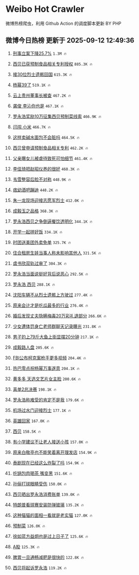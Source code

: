 # Weibo Hot Crawler 



微博热榜爬虫，利用 Github Action 的调度脚本更新 BY PHP 


## 微博今日热榜 更新于 2025-09-12 12:49:36 
1. [刑事立案下降25.7%](https://s.weibo.com/weibo?q=%23%E5%88%91%E4%BA%8B%E7%AB%8B%E6%A1%88%E4%B8%8B%E9%99%8D25.7%25%23&t=31&band_rank=1&Refer=top) `1.3M 🔥` 

1. [西贝已获预制食品相关专利授权](https://s.weibo.com/weibo?q=%23%E8%A5%BF%E8%B4%9D%E5%B7%B2%E8%8E%B7%E9%A2%84%E5%88%B6%E9%A3%9F%E5%93%81%E7%9B%B8%E5%85%B3%E4%B8%93%E5%88%A9%E6%8E%88%E6%9D%83%23&t=31&band_rank=2&Refer=top) `885.3K 🔥` 

1. [接30位烈士遗骸回国](https://s.weibo.com/weibo?q=%23%E6%8E%A530%E4%BD%8D%E7%83%88%E5%A3%AB%E9%81%97%E9%AA%B8%E5%9B%9E%E5%9B%BD%23&t=31&band_rank=3&Refer=top) `615.3K 🔥` 

1. [杨幂39了](https://s.weibo.com/weibo?q=%23%E6%9D%A8%E5%B9%8239%E4%BA%86%23&t=31&band_rank=4&Refer=top) `519.1K 🔥` 

1. [云上贵州董事长被查](https://s.weibo.com/weibo?q=%23%E4%BA%91%E4%B8%8A%E8%B4%B5%E5%B7%9E%E8%91%A3%E4%BA%8B%E9%95%BF%E8%A2%AB%E6%9F%A5%23&t=31&band_rank=5&Refer=top) `467.2K 🔥` 

1. [龚俊 李沁你也是](https://s.weibo.com/weibo?q=%E9%BE%9A%E4%BF%8A%20%E6%9D%8E%E6%B2%81%E4%BD%A0%E4%B9%9F%E6%98%AF&t=31&band_rank=6&Refer=top) `467.1K 🔥` 

1. [罗永浩奖励10万征集西贝预制菜线索](https://s.weibo.com/weibo?q=%23%E7%BD%97%E6%B0%B8%E6%B5%A9%E5%A5%96%E5%8A%B110%E4%B8%87%E5%BE%81%E9%9B%86%E8%A5%BF%E8%B4%9D%E9%A2%84%E5%88%B6%E8%8F%9C%E7%BA%BF%E7%B4%A2%23&t=31&band_rank=7&Refer=top) `466.9K 🔥` 

1. [闫闯 小米](https://s.weibo.com/weibo?q=%E9%97%AB%E9%97%AF%20%E5%B0%8F%E7%B1%B3&t=31&band_rank=8&Refer=top) `466.7K 🔥` 

1. [这样卖碱水面包不会脏吗](https://s.weibo.com/weibo?q=%E8%BF%99%E6%A0%B7%E5%8D%96%E7%A2%B1%E6%B0%B4%E9%9D%A2%E5%8C%85%E4%B8%8D%E4%BC%9A%E8%84%8F%E5%90%97&t=31&band_rank=9&Refer=top) `464.5K 🔥` 

1. [西贝曾申请预制食品相关专利](https://s.weibo.com/weibo?q=%23%E8%A5%BF%E8%B4%9D%E6%9B%BE%E7%94%B3%E8%AF%B7%E9%A2%84%E5%88%B6%E9%A3%9F%E5%93%81%E7%9B%B8%E5%85%B3%E4%B8%93%E5%88%A9%23&t=31&band_rank=10&Refer=top) `462.2K 🔥` 

1. [父亲曝女儿被虐待致死可怕细节](https://s.weibo.com/weibo?q=%23%E7%88%B6%E4%BA%B2%E6%9B%9D%E5%A5%B3%E5%84%BF%E8%A2%AB%E8%99%90%E5%BE%85%E8%87%B4%E6%AD%BB%E5%8F%AF%E6%80%95%E7%BB%86%E8%8A%82%23&t=31&band_rank=11&Refer=top) `461.4K 🔥` 

1. [李佳琦把赵昭仪养的很好](https://s.weibo.com/weibo?q=%E6%9D%8E%E4%BD%B3%E7%90%A6%E6%8A%8A%E8%B5%B5%E6%98%AD%E4%BB%AA%E5%85%BB%E7%9A%84%E5%BE%88%E5%A5%BD&t=31&band_rank=12&Refer=top) `460.3K 🔥` 

1. [韦雪整容后脸不对称](https://s.weibo.com/weibo?q=%23%E9%9F%A6%E9%9B%AA%E6%95%B4%E5%AE%B9%E5%90%8E%E8%84%B8%E4%B8%8D%E5%AF%B9%E7%A7%B0%23&t=31&band_rank=13&Refer=top) `448.9K 🔥` 

1. [痞幼酒吧蹦迪](https://s.weibo.com/weibo?q=%23%E7%97%9E%E5%B9%BC%E9%85%92%E5%90%A7%E8%B9%A6%E8%BF%AA%23&t=31&band_rank=14&Refer=top) `448.2K 🔥` 

1. [朱一龙现场迎接志愿军烈士](https://s.weibo.com/weibo?q=%23%E6%9C%B1%E4%B8%80%E9%BE%99%E7%8E%B0%E5%9C%BA%E8%BF%8E%E6%8E%A5%E5%BF%97%E6%84%BF%E5%86%9B%E7%83%88%E5%A3%AB%23&t=31&band_rank=15&Refer=top) `412.0K 🔥` 

1. [成毅玉之品格](https://s.weibo.com/weibo?q=%23%E6%88%90%E6%AF%85%E7%8E%89%E4%B9%8B%E5%93%81%E6%A0%BC%23&t=31&band_rank=16&Refer=top) `368.3K 🔥` 

1. [罗永浩西贝之争倒逼餐饮透明化](https://s.weibo.com/weibo?q=%23%E7%BD%97%E6%B0%B8%E6%B5%A9%E8%A5%BF%E8%B4%9D%E4%B9%8B%E4%BA%89%E5%80%92%E9%80%BC%E9%A4%90%E9%A5%AE%E9%80%8F%E6%98%8E%E5%8C%96%23&t=31&band_rank=17&Refer=top) `344.1K 🔥` 

1. [开学一起拼好饭](https://s.weibo.com/weibo?q=%23%E5%BC%80%E5%AD%A6%E4%B8%80%E8%B5%B7%E6%8B%BC%E5%A5%BD%E9%A5%AD%23&t=31&band_rank=18&Refer=top) `334.1K 🔥` 

1. [时团送美团外卖免单](https://s.weibo.com/weibo?q=%23%E6%97%B6%E5%9B%A2%E9%80%81%E7%BE%8E%E5%9B%A2%E5%A4%96%E5%8D%96%E5%85%8D%E5%8D%95%23&t=31&band_rank=19&Refer=top) `325.7K 🔥` 

1. [住合租房生娃当事人称未影响其他人](https://s.weibo.com/weibo?q=%23%E4%BD%8F%E5%90%88%E7%A7%9F%E6%88%BF%E7%94%9F%E5%A8%83%E5%BD%93%E4%BA%8B%E4%BA%BA%E7%A7%B0%E6%9C%AA%E5%BD%B1%E5%93%8D%E5%85%B6%E4%BB%96%E4%BA%BA%23&t=31&band_rank=20&Refer=top) `321.5K 🔥` 

1. [虞书欣双轨过审了](https://s.weibo.com/weibo?q=%23%E8%99%9E%E4%B9%A6%E6%AC%A3%E5%8F%8C%E8%BD%A8%E8%BF%87%E5%AE%A1%E4%BA%86%23&t=31&band_rank=21&Refer=top) `304.3K 🔥` 

1. [罗永浩当面说挺好背后说恶心](https://s.weibo.com/weibo?q=%23%E7%BD%97%E6%B0%B8%E6%B5%A9%E5%BD%93%E9%9D%A2%E8%AF%B4%E6%8C%BA%E5%A5%BD%E8%83%8C%E5%90%8E%E8%AF%B4%E6%81%B6%E5%BF%83%23&t=31&band_rank=22&Refer=top) `292.5K 🔥` 

1. [罗永浩 西贝](https://s.weibo.com/weibo?q=%E7%BD%97%E6%B0%B8%E6%B5%A9%20%E8%A5%BF%E8%B4%9D&t=31&band_rank=23&Refer=top) `288.1K 🔥` 

1. [沈阳车辆不从烈士遗骸上方驶过](https://s.weibo.com/weibo?q=%23%E6%B2%88%E9%98%B3%E8%BD%A6%E8%BE%86%E4%B8%8D%E4%BB%8E%E7%83%88%E5%A3%AB%E9%81%97%E9%AA%B8%E4%B8%8A%E6%96%B9%E9%A9%B6%E8%BF%87%23&t=31&band_rank=24&Refer=top) `277.4K 🔥` 

1. [原来会计才是吃瓜最多的行业](https://s.weibo.com/weibo?q=%23%E5%8E%9F%E6%9D%A5%E4%BC%9A%E8%AE%A1%E6%89%8D%E6%98%AF%E5%90%83%E7%93%9C%E6%9C%80%E5%A4%9A%E7%9A%84%E8%A1%8C%E4%B8%9A%23&t=31&band_rank=25&Refer=top) `276.4K 🔥` 

1. [婚后发现丈夫隐瞒梅毒20万彩礼退部分](https://s.weibo.com/weibo?q=%23%E5%A9%9A%E5%90%8E%E5%8F%91%E7%8E%B0%E4%B8%88%E5%A4%AB%E9%9A%90%E7%9E%92%E6%A2%85%E6%AF%9220%E4%B8%87%E5%BD%A9%E7%A4%BC%E9%80%80%E9%83%A8%E5%88%86%23&t=31&band_rank=26&Refer=top) `266.6K 🔥` 

1. [少女遭体罚身亡老师群聊天记录曝光](https://s.weibo.com/weibo?q=%23%E5%B0%91%E5%A5%B3%E9%81%AD%E4%BD%93%E7%BD%9A%E8%BA%AB%E4%BA%A1%E8%80%81%E5%B8%88%E7%BE%A4%E8%81%8A%E5%A4%A9%E8%AE%B0%E5%BD%95%E6%9B%9D%E5%85%89%23&t=31&band_rank=27&Refer=top) `231.8K 🔥` 

1. [男子钓上79斤大鱼上街显摆20分钟](https://s.weibo.com/weibo?q=%23%E7%94%B7%E5%AD%90%E9%92%93%E4%B8%8A79%E6%96%A4%E5%A4%A7%E9%B1%BC%E4%B8%8A%E8%A1%97%E6%98%BE%E6%91%8620%E5%88%86%E9%92%9F%23&t=31&band_rank=28&Refer=top) `217.1K 🔥` 

1. [成毅路人盘](https://s.weibo.com/weibo?q=%E6%88%90%E6%AF%85%E8%B7%AF%E4%BA%BA%E7%9B%98&t=31&band_rank=29&Refer=top) `205.6K 🔥` 

1. [FBI公布柯克案枪手更多视频](https://s.weibo.com/weibo?q=%23FBI%E5%85%AC%E5%B8%83%E6%9F%AF%E5%85%8B%E6%A1%88%E6%9E%AA%E6%89%8B%E6%9B%B4%E5%A4%9A%E8%A7%86%E9%A2%91%23&t=31&band_rank=30&Refer=top) `204.4K 🔥` 

1. [热巴零点祝杨幂万事遂意](https://s.weibo.com/weibo?q=%23%E7%83%AD%E5%B7%B4%E9%9B%B6%E7%82%B9%E7%A5%9D%E6%9D%A8%E5%B9%82%E4%B8%87%E4%BA%8B%E9%81%82%E6%84%8F%23&t=31&band_rank=31&Refer=top) `204.1K 🔥` 

1. [黄多多 天选文艺片女主脸](https://s.weibo.com/weibo?q=%E9%BB%84%E5%A4%9A%E5%A4%9A%20%E5%A4%A9%E9%80%89%E6%96%87%E8%89%BA%E7%89%87%E5%A5%B3%E4%B8%BB%E8%84%B8&t=31&band_rank=32&Refer=top) `200.6K 🔥` 

1. [喜单2总决赛](https://s.weibo.com/weibo?q=%E5%96%9C%E5%8D%952%E6%80%BB%E5%86%B3%E8%B5%9B&t=31&band_rank=33&Refer=top) `198.1K 🔥` 

1. [罗永浩称难受的肯定不是我](https://s.weibo.com/weibo?q=%23%E7%BD%97%E6%B0%B8%E6%B5%A9%E7%A7%B0%E9%9A%BE%E5%8F%97%E7%9A%84%E8%82%AF%E5%AE%9A%E4%B8%8D%E6%98%AF%E6%88%91%23&t=31&band_rank=34&Refer=top) `179.6K 🔥` 

1. [机场过水门迎接烈士](https://s.weibo.com/weibo?q=%23%E6%9C%BA%E5%9C%BA%E8%BF%87%E6%B0%B4%E9%97%A8%E8%BF%8E%E6%8E%A5%E7%83%88%E5%A3%AB%23&t=31&band_rank=35&Refer=top) `177.1K 🔥` 

1. [英雄回家](https://s.weibo.com/weibo?q=%23%E8%8B%B1%E9%9B%84%E5%9B%9E%E5%AE%B6%23&t=31&band_rank=36&Refer=top) `167.0K 🔥` 

1. [西贝](https://s.weibo.com/weibo?q=%E8%A5%BF%E8%B4%9D&t=31&band_rank=37&Refer=top) `158.5K 🔥` 

1. [有小学建议不让老人接送小孩](https://s.weibo.com/weibo?q=%23%E6%9C%89%E5%B0%8F%E5%AD%A6%E5%BB%BA%E8%AE%AE%E4%B8%8D%E8%AE%A9%E8%80%81%E4%BA%BA%E6%8E%A5%E9%80%81%E5%B0%8F%E5%AD%A9%23&t=31&band_rank=38&Refer=top) `157.0K 🔥` 

1. [原来白敬亭也不能笑着离开理发店](https://s.weibo.com/weibo?q=%E5%8E%9F%E6%9D%A5%E7%99%BD%E6%95%AC%E4%BA%AD%E4%B9%9F%E4%B8%8D%E8%83%BD%E7%AC%91%E7%9D%80%E7%A6%BB%E5%BC%80%E7%90%86%E5%8F%91%E5%BA%97&t=31&band_rank=39&Refer=top) `154.9K 🔥` 

1. [泰剧现在已经这么炸裂了吗](https://s.weibo.com/weibo?q=%E6%B3%B0%E5%89%A7%E7%8E%B0%E5%9C%A8%E5%B7%B2%E7%BB%8F%E8%BF%99%E4%B9%88%E7%82%B8%E8%A3%82%E4%BA%86%E5%90%97&t=31&band_rank=40&Refer=top) `154.9K 🔥` 

1. [吃锅包肉喝茶 嘴变黑](https://s.weibo.com/weibo?q=%E5%90%83%E9%94%85%E5%8C%85%E8%82%89%E5%96%9D%E8%8C%B6%20%E5%98%B4%E5%8F%98%E9%BB%91&t=31&band_rank=41&Refer=top) `151.6K 🔥` 

1. [孙俪打球眼睛受伤](https://s.weibo.com/weibo?q=%23%E5%AD%99%E4%BF%AA%E6%89%93%E7%90%83%E7%9C%BC%E7%9D%9B%E5%8F%97%E4%BC%A4%23&t=31&band_rank=42&Refer=top) `150.0K 🔥` 

1. [西贝晒出罗永浩消费账单](https://s.weibo.com/weibo?q=%23%E8%A5%BF%E8%B4%9D%E6%99%92%E5%87%BA%E7%BD%97%E6%B0%B8%E6%B5%A9%E6%B6%88%E8%B4%B9%E8%B4%A6%E5%8D%95%23&t=31&band_rank=43&Refer=top) `139.0K 🔥` 

1. [特朗普看球赛安装防弹玻璃](https://s.weibo.com/weibo?q=%23%E7%89%B9%E6%9C%97%E6%99%AE%E7%9C%8B%E7%90%83%E8%B5%9B%E5%AE%89%E8%A3%85%E9%98%B2%E5%BC%B9%E7%8E%BB%E7%92%83%23&t=31&band_rank=44&Refer=top) `135.2K 🔥` 

1. [这种猫猫的面相一看就是老实猫](https://s.weibo.com/weibo?q=%23%E8%BF%99%E7%A7%8D%E7%8C%AB%E7%8C%AB%E7%9A%84%E9%9D%A2%E7%9B%B8%E4%B8%80%E7%9C%8B%E5%B0%B1%E6%98%AF%E8%80%81%E5%AE%9E%E7%8C%AB%23&t=31&band_rank=45&Refer=top) `127.0K 🔥` 

1. [预制菜](https://s.weibo.com/weibo?q=%E9%A2%84%E5%88%B6%E8%8F%9C&t=31&band_rank=46&Refer=top) `126.0K 🔥` 

1. [徐如蓝方益炯也是过上日子了](https://s.weibo.com/weibo?q=%E5%BE%90%E5%A6%82%E8%93%9D%E6%96%B9%E7%9B%8A%E7%82%AF%E4%B9%9F%E6%98%AF%E8%BF%87%E4%B8%8A%E6%97%A5%E5%AD%90%E4%BA%86&t=31&band_rank=47&Refer=top) `125.6K 🔥` 

1. [A股](https://s.weibo.com/weibo?q=A%E8%82%A1&t=31&band_rank=48&Refer=top) `125.3K 🔥` 

1. [脾胃一旦通畅减肥是很快的](https://s.weibo.com/weibo?q=%23%E8%84%BE%E8%83%83%E4%B8%80%E6%97%A6%E9%80%9A%E7%95%85%E5%87%8F%E8%82%A5%E6%98%AF%E5%BE%88%E5%BF%AB%E7%9A%84%23&t=31&band_rank=49&Refer=top) `122.8K 🔥` 

1. [西贝将起诉罗永浩](https://s.weibo.com/weibo?q=%23%E8%A5%BF%E8%B4%9D%E5%B0%86%E8%B5%B7%E8%AF%89%E7%BD%97%E6%B0%B8%E6%B5%A9%23&t=31&band_rank=50&Refer=top) `119.2K 🔥` 

